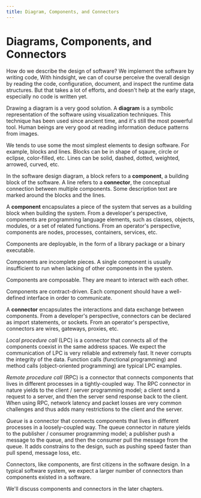 ```yaml
---
title: Diagram, Components, and Connectors
---
```


# Diagrams, Components, and Connectors

How do we describe the design of software? We implement the software by writing code, With hindsight, we can of course perceive the overall design by reading the code, configuration, document, and inspect the runtime data structures. But that takes a lot of efforts, and doesn't help at the early stage, especially no code is written yet.

Drawing a diagram is a very good solution. A **diagram** is a symbolic representation of the software using visualization techniques. This technique has been used since ancient time, and it's still the most powerful tool. Human beings are very good at reading information deduce patterns from images.

We tends to use some the most simplest elements to design software. For example, blocks and lines. Blocks can be in shape of sqaure, circle or eclipse, color-filled, etc. Lines can be solid, dashed, dotted, weighted, arrowed, curved, etc.

In the software design diagram, a block refers to a **component**, a building block of the software. A line refers to a **connector**, the conceptual connection between multiple components. Some description text are marked around the blocks and the lines.

A **component** encapsulates a piece of the system that serves as a building block when building the system. From a developer's perspective, components are programming language elements, such as classes, objects, modules, or a set of related functions. From an operator's perspective, components are nodes, processes, containers, services, etc.

Components are deployable, in the form of a library package or a binary executable.

Components are incomplete pieces. A single component is usually insufficient to run when lacking of other components in the system.

Components are composable. They are meant to interact with each other.

Components are contract-driven. Each component should have a well-defined interface in order to communicate.

A **connector** encapsulates the interactions and data exchange between components. From a developer's perspective, connectors can be declared as import statements, or sockets. From an operator's perspective, connectors are wires, gateways, proxies, etc.

*Local procedure call* (LPC) is a connector that connects all of the components coexist in the same address spaces. We expect the communication of LPC is very reliable and extremely fast. It never corrupts the  integrity of the data. Function calls (functional programming) and method calls (object-oriented programming) are typical LPC examples.

*Remote procedure call* (RPC) is a connector that connects components that lives in different processes in a tightly-coupled way. The RPC connector in nature yields to the client / server programming model; a client send a request to a server, and then the server send response back to the client. When using RPC, network latency and packet losses are very common challenges and thus adds many restrictions to the client and the server.

*Queue* is a connector that connects components that lives in different processes in a loosely-coupled way. The queue connector in nature yields to the publisher / consumer programming model; a publisher push a message to the queue, and then the consumer pull the message from the queue. It adds constrains to the design, such as pushing speed faster than pull spend, message loss, etc.

Connectors, like components, are first citizens in the software design. In a typical software system, we expect a larger number of connectors than components existed in a software.

We'll discuss components and connectors in the later chapters.